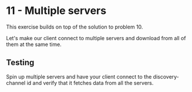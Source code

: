 # 11 - Multiple servers

This exercise builds on top of the solution to problem 10.

Let's make our client connect to multiple servers and download from all
of them at the same time.

## Testing

Spin up multiple servers and have your client connect to the
discovery-channel id and verify that it fetches data from all the
servers.
